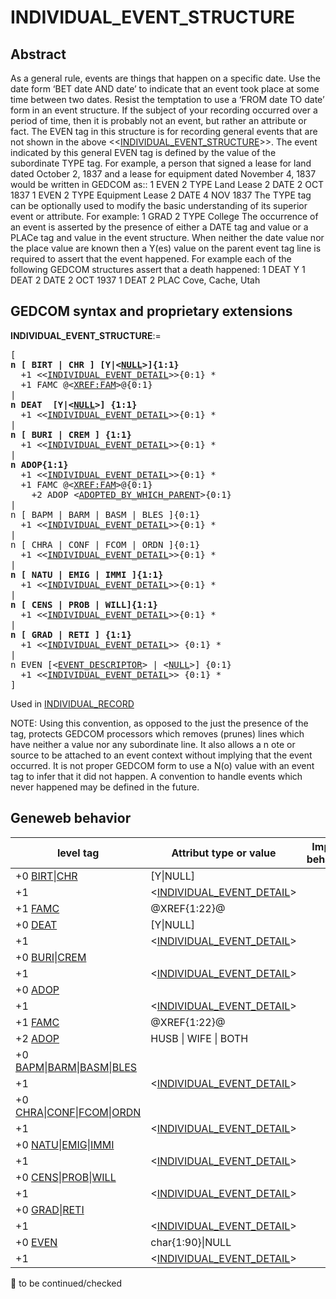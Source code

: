 ﻿<!-- licence GPL V2, cf https://github.com/TitiFix/geneweb -->
# INDIVIDUAL_EVENT_STRUCTURE
## Abstract
As a general rule, events are things that happen on a specific date. Use the date form ‘BET date
AND date’ to indicate that an event took place at some time between two dates. Resist the
temptation to use a ‘FROM date TO date’ form in an event structure.  If the subject of your
recording occurred over a period of time, then it is probably not an event, but rather an attribute or fact.
The EVEN tag in this structure is for recording general events that are not shown in the above
&lt;&lt;<a href=Ged.INDIVIDUAL_EVENT_STRUCTURE.md>INDIVIDUAL_EVENT_STRUCTURE</a>&gt;&gt;.  The event indicated by this general EVEN tag is
defined by the value of the subordinate TYPE tag. For example, a person that signed a lease for land
dated  October 2, 1837 and a lease for equipment dated November 4, 1837 would be written in
GEDCOM as::
1 EVEN
2 TYPE Land Lease
2 DATE 2 OCT 1837
1 EVEN
2 TYPE Equipment Lease
2 DATE 4 NOV 1837
The TYPE tag can be optionally used to modify the basic understanding of its superior event or
attribute.  For example:
1 GRAD
2 TYPE College
The occurrence of an event is asserted by the presence of either a DATE tag and value or a PLACe
tag and value in the event structure. When neither the date value nor the place value are known then
a Y(es) value on the parent event tag line is required to assert that the event happened.  For example
each of the following GEDCOM structures assert that a death happened:
1 DEAT Y
1 DEAT
2 DATE 2 OCT 1937
1 DEAT
2 PLAC Cove, Cache, Utah


## GEDCOM syntax and proprietary extensions

**INDIVIDUAL_EVENT_STRUCTURE**:=
<pre>
[
<b>n [ BIRT | CHR ] [Y|&lt;<a href=Ged.NULL.md>NULL</a>&gt;]{1:1}</b>
  +1 &lt;&lt;<a href=Ged.INDIVIDUAL_EVENT_DETAIL.md>INDIVIDUAL_EVENT_DETAIL</a>&gt;&gt;{0:1} *
  +1 FAMC @&lt;<a href=Ged.XREF_FAM.md>XREF:FAM</a>&gt;@{0:1}
|
<b>n DEAT  [Y|&lt;<a href=Ged.NULL.md>NULL</a>&gt;] {1:1}</b>
  +1 &lt;&lt;<a href=Ged.INDIVIDUAL_EVENT_DETAIL.md>INDIVIDUAL_EVENT_DETAIL</a>&gt;&gt;{0:1} *
|
<b>n [ BURI | CREM ] {1:1}</b>
  +1 &lt;&lt;<a href=Ged.INDIVIDUAL_EVENT_DETAIL.md>INDIVIDUAL_EVENT_DETAIL</a>&gt;&gt;{0:1} *
|
<b>n ADOP{1:1}</b>
  +1 &lt;&lt;<a href=Ged.INDIVIDUAL_EVENT_DETAIL.md>INDIVIDUAL_EVENT_DETAIL</a>&gt;&gt;{0:1} *
  +1 FAMC @&lt;<a href=Ged.XREF_FAM.md>XREF:FAM</a>&gt;@{0:1}
    +2 ADOP &lt;<a href=Ged.ADOPTED_BY_WHICH_PARENT.md>ADOPTED_BY_WHICH_PARENT</a>&gt;{0:1}
|
n [ BAPM | BARM | BASM | BLES ]{0:1}
  +1 &lt;&lt;<a href=Ged.INDIVIDUAL_EVENT_DETAIL.md>INDIVIDUAL_EVENT_DETAIL</a>&gt;&gt;{0:1} *
|
n [ CHRA | CONF | FCOM | ORDN ]{0:1}
  +1 &lt;&lt;<a href=Ged.INDIVIDUAL_EVENT_DETAIL.md>INDIVIDUAL_EVENT_DETAIL</a>&gt;&gt;{0:1} *
|
<b>n [ NATU | EMIG | IMMI ]{1:1}</b>
  +1 &lt;&lt;<a href=Ged.INDIVIDUAL_EVENT_DETAIL.md>INDIVIDUAL_EVENT_DETAIL</a>&gt;&gt;{0:1} *
|
<b>n [ CENS | PROB | WILL]{1:1}</b>
  +1 &lt;&lt;<a href=Ged.INDIVIDUAL_EVENT_DETAIL.md>INDIVIDUAL_EVENT_DETAIL</a>&gt;&gt;{0:1} *
|
<b>n [ GRAD | RETI ] {1:1}</b>
  +1 &lt;&lt;<a href=Ged.INDIVIDUAL_EVENT_DETAIL.md>INDIVIDUAL_EVENT_DETAIL</a>&gt;&gt; {0:1} *
|
n EVEN [&lt;<a href=Ged.EVENT_DESCRIPTOR.md>EVENT_DESCRIPTOR</a>&gt; | &lt;<a href=Ged.NULL.md>NULL</a>&gt;] {0:1}
  +1 &lt;&lt;<a href=Ged.INDIVIDUAL_EVENT_DETAIL.md>INDIVIDUAL_EVENT_DETAIL</a>&gt;&gt; {0:1} *
]
</pre>
Used in <a href=Ged.INDIVIDUAL_RECORD.md>INDIVIDUAL_RECORD</a><br />


NOTE:
Using this convention, as opposed to the just the presence of the tag, protects GEDCOM processors
which removes (prunes) lines which have neither a value nor any subordinate line.  It also allows a
n ote or source to be attached to an event context without implying that the event occurred.
It is not proper GEDCOM form to use a N(o) value with an event tag to infer that it did not happen.
A convention to handle events which never happened may be defined in the future.

## Geneweb behavior



level tag  | Attribut type or value | Import behavior | Export behavior  | Comment 
---------- | ------------- | :---------------: | :-----------------:| -----------
+0 <a href=Ged.GLOSSARY.md#birt>BIRT</a>\|<a href=Ged.GLOSSARY.md#chr>CHR</a> | [Y\|NULL] | ? | ? | 
+1  | &lt;<a href=Ged.INDIVIDUAL_EVENT_DETAIL.md>INDIVIDUAL_EVENT_DETAIL</a>&gt; | ? | ? | 
+1 <a href=Ged.GLOSSARY.md#famc>FAMC</a> | @XREF{1:22}@ | ? | ? | 
+0 <a href=Ged.GLOSSARY.md#deat>DEAT</a> | [Y\|NULL] | ? | ? | 
+1  | &lt;<a href=Ged.INDIVIDUAL_EVENT_DETAIL.md>INDIVIDUAL_EVENT_DETAIL</a>&gt; | ? | ? | 
+0 <a href=Ged.GLOSSARY.md#buri>BURI</a>\|<a href=Ged.GLOSSARY.md#crem>CREM</a> |  | ? | ? | 
+1  | &lt;<a href=Ged.INDIVIDUAL_EVENT_DETAIL.md>INDIVIDUAL_EVENT_DETAIL</a>&gt; | ? | ? | 
+0 <a href=Ged.GLOSSARY.md#adop>ADOP</a> |  | ? | ? | 
+1  | &lt;<a href=Ged.INDIVIDUAL_EVENT_DETAIL.md>INDIVIDUAL_EVENT_DETAIL</a>&gt; | ? | ? | 
+1 <a href=Ged.GLOSSARY.md#famc>FAMC</a> | @XREF{1:22}@ | ? | ? | 
+2 <a href=Ged.GLOSSARY.md#adop>ADOP</a> |  HUSB \| WIFE \| BOTH  | ? | ? | 
+0 <a href=Ged.GLOSSARY.md#bapm>BAPM</a>\|<a href=Ged.GLOSSARY.md#barm>BARM</a>\|<a href=Ged.GLOSSARY.md#basm>BASM</a>\|<a href=Ged.GLOSSARY.md#bles>BLES</a> |  | ? | ? | 
+1  | &lt;<a href=Ged.INDIVIDUAL_EVENT_DETAIL.md>INDIVIDUAL_EVENT_DETAIL</a>&gt; | ? | ? | 
+0 <a href=Ged.GLOSSARY.md#chra>CHRA</a>\|<a href=Ged.GLOSSARY.md#conf>CONF</a>\|<a href=Ged.GLOSSARY.md#fcom>FCOM</a>\|<a href=Ged.GLOSSARY.md#ordn>ORDN</a> |  | ? | ? | 
+1  | &lt;<a href=Ged.INDIVIDUAL_EVENT_DETAIL.md>INDIVIDUAL_EVENT_DETAIL</a>&gt; | ? | ? | 
+0 <a href=Ged.GLOSSARY.md#natu>NATU</a>\|<a href=Ged.GLOSSARY.md#emig>EMIG</a>\|<a href=Ged.GLOSSARY.md#immi>IMMI</a> |  | ? | ? | 
+1  | &lt;<a href=Ged.INDIVIDUAL_EVENT_DETAIL.md>INDIVIDUAL_EVENT_DETAIL</a>&gt; | ? | ? | 
+0 <a href=Ged.GLOSSARY.md#cens>CENS</a>\|<a href=Ged.GLOSSARY.md#prob>PROB</a>\|<a href=Ged.GLOSSARY.md#will>WILL</a> |  | ? | ? | 
+1  | &lt;<a href=Ged.INDIVIDUAL_EVENT_DETAIL.md>INDIVIDUAL_EVENT_DETAIL</a>&gt; | ? | ? | 
+0 <a href=Ged.GLOSSARY.md#grad>GRAD</a>\|<a href=Ged.GLOSSARY.md#reti>RETI</a> |  | ? | ? | 
+1  | &lt;<a href=Ged.INDIVIDUAL_EVENT_DETAIL.md>INDIVIDUAL_EVENT_DETAIL</a>&gt; | ? | ? | 
+0 <a href=Ged.GLOSSARY.md#even>EVEN</a> | char{1:90}\|NULL | ? | ? | 
+1  | &lt;<a href=Ged.INDIVIDUAL_EVENT_DETAIL.md>INDIVIDUAL_EVENT_DETAIL</a>&gt; | ? | ? | 

🚧 to be continued/checked

